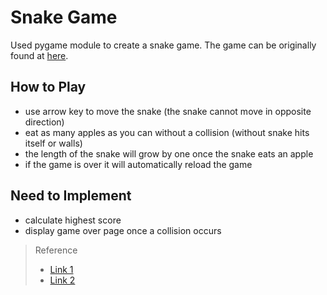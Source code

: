 # Snake Game
Used pygame module to create a snake game. The game can be originally found at [here](https://www.coolmathgames.com/0-snake).

## How to Play
- use arrow key to move the snake (the snake cannot move in opposite direction)
- eat as many apples as you can without a collision (without snake hits itself or walls)
- the length of the snake will grow by one once the snake eats an apple
- if the game is over it will automatically reload the game

## Need to Implement
- calculate highest score
- display game over page once a collision occurs



> Reference 
>  - [Link 1](https://www.youtube.com/watch?v=QFvqStqPCRU)
>  - [Link 2](https://www.coolmathgames.com/0-snake)
